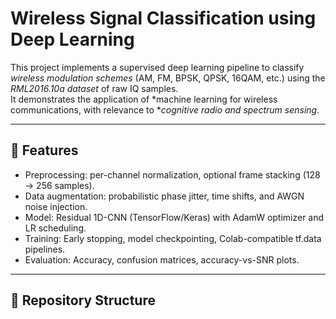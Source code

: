 # Wireless Signal Classification using Deep Learning

This project implements a supervised deep learning pipeline to classify *wireless modulation schemes* (AM, FM, BPSK, QPSK, 16QAM, etc.) using the *RML2016.10a dataset* of raw IQ samples.  
It demonstrates the application of *machine learning for wireless communications, with relevance to **cognitive radio and spectrum sensing*.

---

## 📌 Features
- Preprocessing: per-channel normalization, optional frame stacking (128 → 256 samples).
- Data augmentation: probabilistic phase jitter, time shifts, and AWGN noise injection.
- Model: Residual 1D-CNN (TensorFlow/Keras) with AdamW optimizer and LR scheduling.
- Training: Early stopping, model checkpointing, Colab-compatible tf.data pipelines.
- Evaluation: Accuracy, confusion matrices, accuracy-vs-SNR plots.

---

## 📂 Repository Structure
